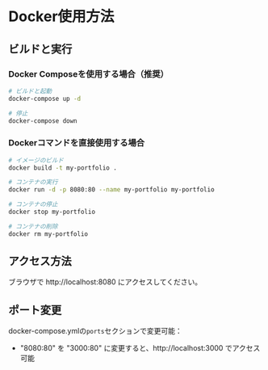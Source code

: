 # Docker使用方法

## ビルドと実行

### Docker Composeを使用する場合（推奨）
```bash
# ビルドと起動
docker-compose up -d

# 停止
docker-compose down
```

### Dockerコマンドを直接使用する場合
```bash
# イメージのビルド
docker build -t my-portfolio .

# コンテナの実行
docker run -d -p 8080:80 --name my-portfolio my-portfolio

# コンテナの停止
docker stop my-portfolio

# コンテナの削除
docker rm my-portfolio
```

## アクセス方法
ブラウザで http://localhost:8080 にアクセスしてください。

## ポート変更
docker-compose.ymlの`ports`セクションで変更可能：
- "8080:80" を "3000:80" に変更すると、http://localhost:3000 でアクセス可能